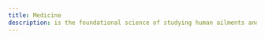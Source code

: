 ```yaml
---
title: Medicine
description: is the foundational science of studying human ailments and how to fix them requiring most complex aspects of social, biological and chemical knowledge.
---
```

